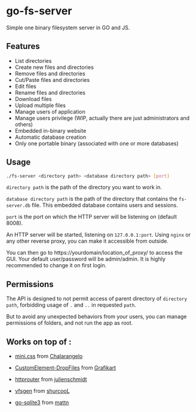 # go-fs-server
Simple one binary filesystem server in GO and JS.

## Features

- List directories
- Create new files and directories
- Remove files and directories
- Cut/Paste files and directories
- Edit files
- Rename files and directories
- Download files
- Upload multiple files
- Manage users of application
- Manage users privilege (WIP, actually there are just administrators and others)
- Embedded in-binary website
- Automatic database creation
- Only one portable binary (associated with one or more databases)

## Usage

```bash
./fs-server <directory path> <database directory path> [port]
```

`directory path` is the path of the directory you want to work in.

`database directory path` is the path of the directory that contains the `fs-server.db` file. This embedded database contains users and sessions.

`port` is the port on which the HTTP server will be listening on (default 8008).



An HTTP server will be started, listening on `127.0.0.1:port`. Using `nginx` or any other reverse proxy, you can make it accessible from outside.

You can then go to https://yourdomain/location_of_proxy/ to access the GUI. Your default user/password will be admin/admin. It is highly recommended to change it on first login.

## Permissions

The API is designed to not permit access of parent directory of `directory path`, forbidding usage of `.` and `..` in requested `path`.

But to avoid any unexpected behaviors from your users, you can manage permissions of folders, and not run the app as root.

## Works on top of :

- [mini.css](https://github.com/Chalarangelo/mini.css) from [Chalarangelo](https://github.com/Chalarangelo)

- [CustomElement-DropFiles](https://github.com/Grafikart/CustomElement-DropFiles) from [Grafikart](https://github.com/Grafikart)

- [httprouter](https://github.com/julienschmidt/httprouter) from [julienschmidt](https://github.com/julienschmidt)

- [vfsgen](https://github.com/shurcooL/vfsgen) from [shurcooL](https://github.com/shurcooL)

- [go-sqlite3](https://github.com/mattn/go-sqlite3)  from [mattn](https://github.com/mattn)
